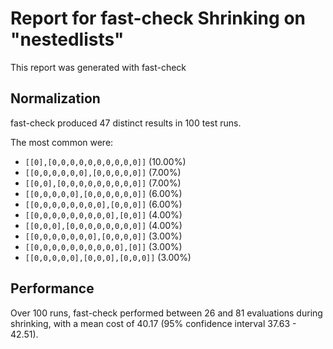 # Report for fast-check Shrinking on "nestedlists"

This report was generated with fast-check 

## Normalization

fast-check produced 47 distinct results in 100 test runs.

The most common were:

* ``[[0],[0,0,0,0,0,0,0,0,0,0]]`` (10.00%)
* ``[[0,0,0,0,0,0],[0,0,0,0,0]]`` (7.00%)
* ``[[0,0],[0,0,0,0,0,0,0,0,0]]`` (7.00%)
* ``[[0,0,0,0,0],[0,0,0,0,0,0]]`` (6.00%)
* ``[[0,0,0,0,0,0,0,0],[0,0,0]]`` (6.00%)
* ``[[0,0,0,0,0,0,0,0,0],[0,0]]`` (4.00%)
* ``[[0,0,0],[0,0,0,0,0,0,0,0]]`` (4.00%)
* ``[[0,0,0,0,0,0,0],[0,0,0,0]]`` (3.00%)
* ``[[0,0,0,0,0,0,0,0,0,0],[0]]`` (3.00%)
* ``[[0,0,0,0,0],[0,0,0],[0,0,0]]`` (3.00%)

## Performance

Over 100 runs, fast-check performed between 26 and 81 evaluations during shrinking,
with a mean cost of 40.17 (95% confidence interval 37.63 - 42.51).
